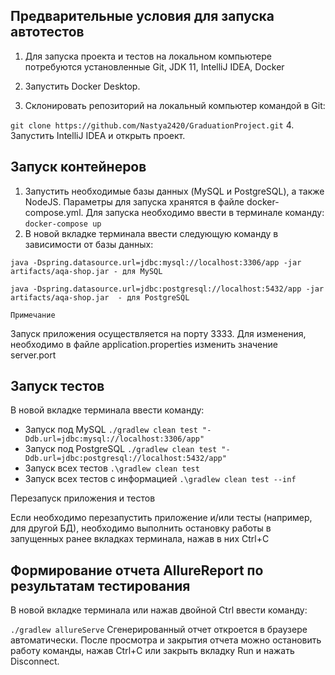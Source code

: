 ## Предварительные условия для запуска автотестов

1. Для запуска проекта и тестов на локальном компьютере потребуются установленные Git, JDK 11, IntelliJ IDEA, Docker

2. Запустить Docker Desktop.

3. Склонировать репозиторий на локальный компьютер командой в Git:

`git clone https://github.com/Nastya2420/GraduationProject.git`
4. Запустить IntelliJ IDEA и открыть проект.

## Запуск контейнеров

1. Запустить необходимые базы данных (MySQL и PostgreSQL), а также NodeJS. Параметры для запуска хранятся в файле docker-compose.yml. Для запуска необходимо ввести в терминале команду:
`docker-compose up`
2. В новой вкладке терминала ввести следующую команду в зависимости от базы данных:

`java -Dspring.datasource.url=jdbc:mysql://localhost:3306/app -jar artifacts/aqa-shop.jar - для MySQL`

`java -Dspring.datasource.url=jdbc:postgresql://localhost:5432/app -jar artifacts/aqa-shop.jar  - для PostgreSQL`

`Примечание`

Запуск приложения осуществляется на порту 3333. Для изменения, необходимо в файле application.properties изменить значение server.port

## Запуск тестов

В новой вкладке терминала ввести команду:
- Запуск под MySQL `./gradlew clean test "-Ddb.url=jdbc:mysql://localhost:3306/app"`
- Запуск под PostgreSQL `./gradlew clean test "-Ddb.url=jdbc:postgresql://localhost:5432/app"`
- Запуск всех тестов `.\gradlew clean test`
- Запуск всех тестов с информацией  `.\gradlew clean test --inf`

Перезапуск приложения и тестов

Если необходимо перезапустить приложение и/или тесты (например, для другой БД), необходимо выполнить остановку работы в запущенных ранее вкладках терминала, нажав в них Ctrl+С

## Формирование отчета AllureReport по результатам тестирования

В новой вкладке терминала или нажав двойной Ctrl ввести команду:

`./gradlew allureServe`
Сгенерированный отчет откроется в браузере автоматически. После просмотра и закрытия отчета можно остановить работу команды, нажав Ctrl+С или закрыть вкладку Run и нажать Disconnect.